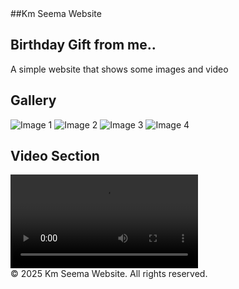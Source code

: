 <!DOCTYPE html>
<html lang="en">
<head>

</head>
<body>
  ##Km Seema Website
    <div class="container">
        <h2>Birthday Gift from me..</h2>
        <p>A simple website that shows some images and video</p>
        <h2>Gallery</h2>
        <div class="gallery">
            <img src="pic1.jpg" alt="Image 1">
            <img src="pic2.jpg" alt="Image 2">
            <img src="pic3.jpg" alt="Image 3">
            <img src="pic4.jpg" alt="Image 4">
        </div>
        <h2>Video Section</h2>
        <div class="gallery">
            <video controls>
                <source src="video1.mp4" type="video/mp4">
                Your browser does not support the video tag.
            </video>
        </div>
    </div>
    <footer>
        &copy; 2025 Km Seema Website. All rights reserved.
    </footer>
</body>
</html>
